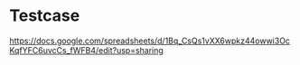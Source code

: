 # Testcase

https://docs.google.com/spreadsheets/d/1Bq_CsQs1vXX6wpkz44owwi3OcKqfYFC6uvcCs_fWFB4/edit?usp=sharing

